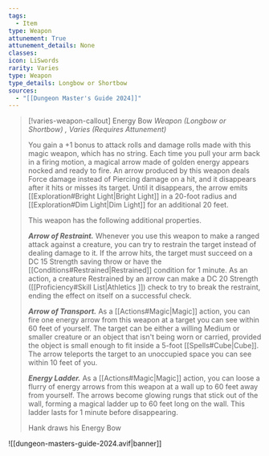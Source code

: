 ```yaml
---
tags:
  - Item
type: Weapon
attunement: True
attunement_details: None
classes:
icon: LiSwords
rarity: Varies
type: Weapon
type_details: Longbow or Shortbow
sources: 
  - "[[Dungeon Master's Guide 2024]]"
---
```

>[!varies-weapon-callout] Energy Bow
>_Weapon (Longbow or Shortbow) , Varies (Requires Attunement)_
>
>You gain a +1 bonus to attack rolls and damage rolls made with this magic weapon, which has no string. Each time you pull your arm back in a firing motion, a magical arrow made of golden energy appears nocked and ready to fire. An arrow produced by this weapon deals Force damage instead of Piercing damage on a hit, and it disappears after it hits or misses its target. Until it disappears, the arrow emits [[Exploration#Bright Light\|Bright Light]] in a 20-foot radius and [[Exploration#Dim Light\|Dim Light]] for an additional 20 feet.
>
>This weapon has the following additional properties.
>
>**_Arrow of Restraint._** Whenever you use this weapon to make a ranged attack against a creature, you can try to restrain the target instead of dealing damage to it. If the arrow hits, the target must succeed on a DC 15 Strength saving throw or have the [[Conditions#Restrained\|Restrained]] condition for 1 minute. As an action, a creature Restrained by an arrow can make a DC 20 Strength ([[Proficiency#Skill List\|Athletics ]]) check to try to break the restraint, ending the effect on itself on a successful check.
>
>**_Arrow of Transport._** As a [[Actions#Magic\|Magic]] action, you can fire one energy arrow from this weapon at a target you can see within 60 feet of yourself. The target can be either a willing Medium or smaller creature or an object that isn't being worn or carried, provided the object is small enough to fit inside a 5-foot [[Spells#Cube\|Cube]]. The arrow teleports the target to an unoccupied space you can see within 10 feet of you.
>
>**_Energy Ladder._** As a [[Actions#Magic\|Magic]] action, you can loose a flurry of energy arrows from this weapon at a wall up to 60 feet away from yourself. The arrows become glowing rungs that stick out of the wall, forming a magical ladder up to 60 feet long on the wall. This ladder lasts for 1 minute before disappearing.
>
>
>Hank draws his Energy Bow
>


![[dungeon-masters-guide-2024.avif|banner]]